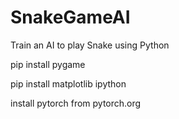 # SnakeGameAI
Train an AI to play Snake using Python 

pip install pygame

pip install matplotlib ipython

install pytorch from pytorch.org